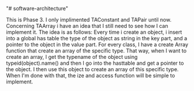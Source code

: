 "# software-architecture" 

This is Phase 3.
I only implimented TAConstant and TAPair until now. 
Concerning TAArray i have an idea that I still need to see how I can implement it. 
The idea is as follows: Every time i create an object, i insert into a global has table the type of the object as string in the key part, and a pointer to the object in the value part.
For every class, I have a create Array function that create an array of the specific type.
That way, when I want to create an array, I get the typename of the object using typeid(object).name() and then I go into the hasttable and get a pointer to the object. 
I then use this object to create an array of this specific type. 
When I'm done with that, the ize and access function will be simple to implement.  
